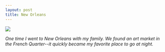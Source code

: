 ```yaml
---
layout: post
title: New Orleans
---
```


![](https://40.media.tumblr.com/73cf72e850e31195797b1143cdb126be/tumblr_ns495cJB541rloozgo3_1280.jpg)

_One time I went to New Orleans with my family. We found an art market in the French Quarter--it quickly became my favorite place to go at night._
